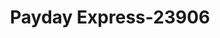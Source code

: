 ---
f_zip-code: 90710
f_state-code: CA
title: Payday Express-23906
f_phone: 310-534-8787
f_city-only: Harbor City
f_address: 1204 Pacific Coast Highway Harbor City
f_location-unique-id: '23906'
slug: payday-express-23906
updated-on: '2024-05-30T13:46:58.046Z'
created-on: '2024-05-30T13:36:59.803Z'
published-on: '2024-05-30T13:54:32.469Z'
f_city-state: cms/city/harbor-city-ca.md
f_company: cms/company/payday-express.md
f_state: cms/state/california.md
layout: '[payday-loan].html'
tags: payday-loan
---